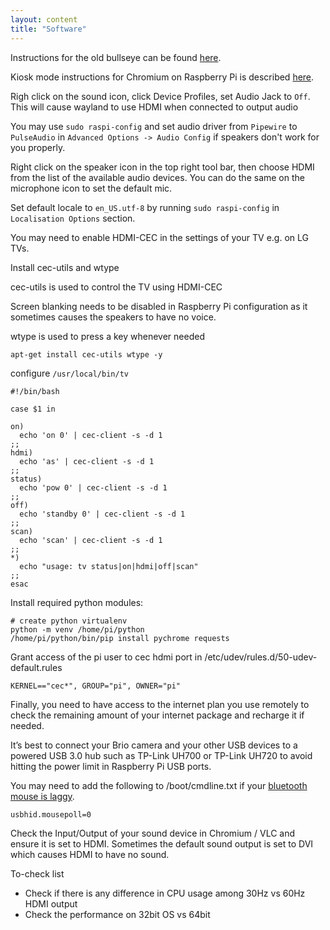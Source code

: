 ```yaml
---
layout: content
title: "Software"
---
```

Instructions for the old bullseye can be found [here](/software-bullseye). 

Kiosk mode instructions for Chromium on Raspberry Pi is described [here](https://www.raspberrypi.com/tutorials/how-to-use-a-raspberry-pi-in-kiosk-mode/).

Righ click on the sound icon, click Device Profiles, set Audio Jack to `Off`. This will cause wayland to use HDMI when connected to output audio

You may use `sudo raspi-config` and set audio driver from `Pipewire` to `PulseAudio` in `Advanced Options -> Audio Config` if speakers don't work for you properly.

Right click on the speaker icon in the top right tool bar, then choose HDMI from the list of the available audio devices. You can do the same on the microphone icon to set the default mic. 

Set default locale to `en_US.utf-8` by running `sudo raspi-config` in `Localisation Options` section.

You may need to enable HDMI-CEC in the settings of your TV e.g. on LG TVs.

Install cec-utils and wtype

cec-utils is used to control the TV using HDMI-CEC

Screen blanking needs to be disabled in Raspberry Pi configuration as it sometimes causes the speakers to have no voice.

wtype is used to press a key whenever needed

```
apt-get install cec-utils wtype -y
```

configure `/usr/local/bin/tv`

```
#!/bin/bash

case $1 in

on)
  echo 'on 0' | cec-client -s -d 1
;;
hdmi)
  echo 'as' | cec-client -s -d 1
;;
status)
  echo 'pow 0' | cec-client -s -d 1
;;
off)
  echo 'standby 0' | cec-client -s -d 1
;;
scan)
  echo 'scan' | cec-client -s -d 1
;;
*)
  echo "usage: tv status|on|hdmi|off|scan"
;;
esac
```
Install required python modules:

```
# create python virtualenv
python -m venv /home/pi/python
/home/pi/python/bin/pip install pychrome requests
```

Grant access of the pi user to cec hdmi port in /etc/udev/rules.d/50-udev-default.rules

```
KERNEL=="cec*", GROUP="pi", OWNER="pi"
```

Finally, you need to have access to the internet plan you use remotely to check the remaining amount of your internet package and recharge it if needed.

It’s best to connect your Brio camera and your other USB devices to a powered USB 3.0 hub such as TP-Link UH700 or TP-Link UH720 to avoid hitting the power limit in Raspberry Pi USB ports.

You may need to add the following to /boot/cmdline.txt if your [bluetooth mouse is laggy](https://forums.raspberrypi.com/viewtopic.php?t=84999#p600742).


```
usbhid.mousepoll=0
```

Check the Input/Output of your sound device in Chromium / VLC and ensure it is set to HDMI. Sometimes the default sound output is set to DVI which causes HDMI to have no sound.

To-check list

- Check if there is any difference in CPU usage among 30Hz vs 60Hz HDMI output
- Check the performance on 32bit OS vs 64bit
